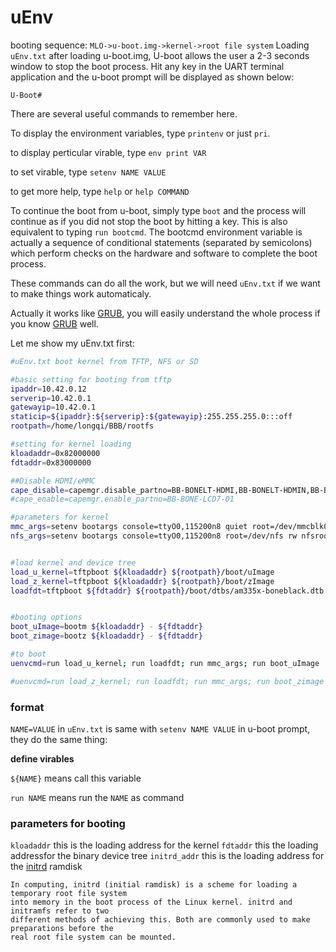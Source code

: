 # uEnv

booting sequence:
`MLO->u-boot.img->kernel->root file system`
Loading `uEnv.txt` after loading u-boot.img,
U-boot allows the user a 2-3 seconds window to stop the boot process.
Hit any key in the UART terminal application and the u-boot prompt will
be displayed as shown below:

`U-Boot#`

There are several useful commands to remember here.

To display the environment variables, type `printenv` or just `pri`.

to display perticular virable, type `env print VAR`

to set virable, type `setenv NAME VALUE`

to get more help, type `help` or `help COMMAND`

To continue the boot from u-boot, simply type `boot` and the process will continue as if you did not stop the boot by hitting a key.  This is also equivalent to typing `run bootcmd`.  The bootcmd environment variable is actually a sequence of conditional statements \(separated by semicolons\) which perform checks on the hardware and software to complete the boot process.

These commands can do all the work, but we will need `uEnv.txt` if we want to make things work
automaticaly.

Actually it works like [GRUB](http://www.gnu.org/software/grub/), you will easily understand the whole process if you know [GRUB](http://www.gnu.org/software/grub/) well.

Let me show my uEnv.txt first:

```bash
#uEnv.txt boot kernel from TFTP, NFS or SD

#basic setting for booting from tftp
ipaddr=10.42.0.12
serverip=10.42.0.1
gatewayip=10.42.0.1
staticip=${ipaddr}:${serverip}:${gatewayip}:255.255.255.0:::off
rootpath=/home/longqi/BBB/rootfs

#setting for kernel loading
kloadaddr=0x82000000
fdtaddr=0x83000000

##Disable HDMI/eMMC
cape_disable=capemgr.disable_partno=BB-BONELT-HDMI,BB-BONELT-HDMIN,BB-BONE-EMMC-2G
#cape_enable=capemgr.enable_partno=BB-BONE-LCD7-01

#parameters for kernel
mmc_args=setenv bootargs console=ttyO0,115200n8 quiet root=/dev/mmcblk0p2 ro rootfstype=ext4 rootwait ${cape_disable} ${cape_enable}
nfs_args=setenv bootargs console=ttyO0,115200n8 root=/dev/nfs rw nfsroot=${serverip}:${rootpath} ip=${staticip} ${cape_disable} ${cape_enable}


#load kernel and device tree
load_u_kernel=tftpboot ${kloadaddr} ${rootpath}/boot/uImage
load_z_kernel=tftpboot ${kloadaddr} ${rootpath}/boot/zImage
loadfdt=tftpboot ${fdtaddr} ${rootpath}/boot/dtbs/am335x-boneblack.dtb


#booting options
boot_uImage=bootm ${kloadaddr} - ${fdtaddr}
boot_zimage=bootz ${kloadaddr} - ${fdtaddr}

#to boot
uenvcmd=run load_u_kernel; run loadfdt; run mmc_args; run boot_uImage

#uenvcmd=run load_z_kernel; run loadfdt; run mmc_args; run boot_zimage

```

### format

`NAME=VALUE` in `uEnv.txt` is same with `setenv NAME VALUE` in u-boot prompt, they do the same thing:

**define virables**

`${NAME}` means call this variable

`run NAME` means run the `NAME` as command

### parameters for booting

`kloadaddr` this is the loading address for the kernel
`fdtaddr` this the loading addressfor the binary device tree
`initrd_addr` this is the loading address for the [initrd](https://en.wikipedia.org/wiki/Initrd) ramdisk

```
In computing, initrd (initial ramdisk) is a scheme for loading a temporary root file system
into memory in the boot process of the Linux kernel. initrd and initramfs refer to two
different methods of achieving this. Both are commonly used to make preparations before the
real root file system can be mounted.
```

